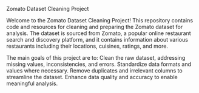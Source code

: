 Zomato Dataset Cleaning Project

Welcome to the Zomato Dataset Cleaning Project! This repository contains code and resources for cleaning and preparing the Zomato dataset for analysis. The dataset is sourced from Zomato, a popular online restaurant search and discovery platform, and it contains information about various restaurants including their locations, cuisines, ratings, and more.

The main goals of this project are to: Clean the raw dataset, addressing missing values, inconsistencies, and errors. Standardize data formats and values where necessary. Remove duplicates and irrelevant columns to streamline the dataset. Enhance data quality and accuracy to enable meaningful analysis.
